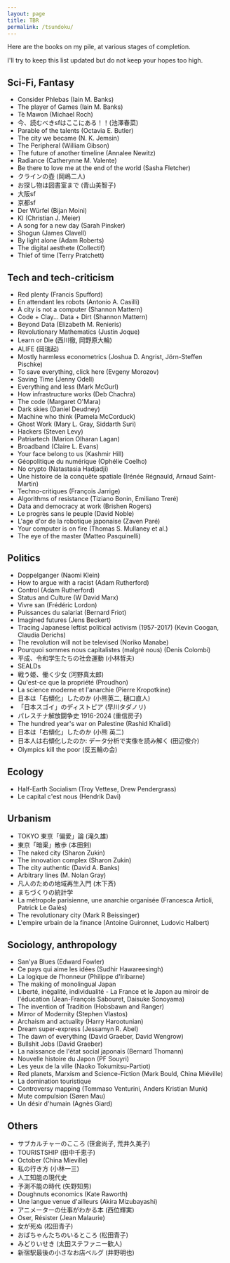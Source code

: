 ```yaml
---
layout: page
title: TBR
permalink: /tsundoku/
---
```


Here are the books on my pile, at various stages of completion.

I'll try to keep this list updated but do not keep your hopes too high.

## Sci-Fi, Fantasy

- Consider Phlebas (Iain M. Banks)
- The player of Games (Iain M. Banks)
- Tè Mawon (Michael Roch)
- 今、読むべきsfはここにある！！(池澤春菜)
- Parable of the talents (Octavia E. Butler)
- The city we became (N. K. Jemsin)
- The Peripheral (William Gibson)
- The future of another timeline (Annalee Newitz)
- Radiance (Catherynne M. Valente)
- Be there to love me at the end of the world (Sasha Fletcher)
- クラインの壺 (岡嶋二人)
- お探し物は図書室まで (青山美智子)
- 大阪sf
- 京都sf
- Der Würfel (Bijan Moini)
- KI (Christian J. Meier)
- A song for a new day (Sarah Pinsker)
- Shogun (James Clavell)
- By light alone (Adam Roberts)
- The digital aesthete (Collectif)
- Thief of time (Terry Pratchett)

## Tech and tech-criticism

- Red plenty (Francis Spufford)
- En attendant les robots (Antonio A. Casilli)
- A city is not a computer (Shannon Mattern)
- Code + Clay... Data + Dirt (Shannon Mattern)
- Beyond Data (Elizabeth M. Renieris)
- Revolutionary Mathematics (Justin Joque)
- Learn or Die (西川徹, 岡野原大輪)
- ALIFE (岡瑞起)
- Mostly harmless econometrics (Joshua D. Angrist, Jörn-Steffen Pischke)
- To save everything, click here (Evgeny Morozov)
- Saving Time (Jenny Odell)
- Everything and less (Mark McGurl)
- How infrastructure works (Deb Chachra)
- The code (Margaret O'Mara)
- Dark skies (Daniel Deudney)
- Machine who think (Pamela McCorduck)
- Ghost Work (Mary L. Gray, Siddarth Suri)
- Hackers (Steven Levy)
- Patriartech (Marion Olharan Lagan)
- Broadband (Claire L. Evans)
- Your face belong to us (Kashmir Hill)
- Géopolitique du numérique (Ophélie Coelho)
- No crypto (Natastasia Hadjadji)
- Une histoire de la conquête spatiale (Irénée Régnauld, Arnaud Saint-Martin)
- Techno-critiques (François Jarrige)
- Algorithms of resistance (Tiziano Bonin, Emiliano Treré)
- Data and democracy at work (Brishen Rogers)
- Le progrès sans le peuple (David Noble)
- L'age d'or de la robotique japonaise (Zaven Paré)
- Your computer is on fire (Thomas S. Mullaney et al.)
- The eye of the master (Matteo Pasquinelli)

## Politics

- Doppelganger (Naomi Klein)
- How to argue with a racist (Adam Rutherford)
- Control (Adam Rutherford)
- Status and Culture (W David Marx)
- Vivre san (Frédéric Lordon)
- Puissances du salariat (Bernard Friot)
- Imagined futures (Jens Beckert)
- Tracing Japanese leftist political activism (1957-2017) (Kevin Coogan, Claudia Derichs)
- The revolution will not be televised (Noriko Manabe)
- Pourquoi sommes nous capitalistes (malgré nous) (Denis Colombi)
- 平成、令和学生たちの社会運動 (小林哲夫)
- SEALDs 
- 戦う姫、働く少女 (河野真太郎)
- Qu'est-ce que la propriété (Proudhon)
- La science moderne et l'anarchie (Pierre Kropotkine)
- 日本は「右傾化」したのか (小熊英二, 樋口直人)
- 「日本スゴイ」のディストピア (早川タダノリ)
- パレスチナ解放闘争史 1916-2024 (重信房子)
- The hundred year's war on Palestine (Rashid Khalidi)
- 日本は「右傾化」したのか (小熊 英二)
- 日本人は右傾化したのか: データ分析で実像を読み解く (田辺俊介)
- Olympics kill the poor (反五輪の会)

## Ecology

- Half-Earth Socialism (Troy Vettese, Drew Pendergrass)
- Le capital c'est nous (Hendrik Davi)

## Urbanism

- TOKYO 東京「偏愛」論 (滝久雄)
- 東京「暗渠」散歩 (本田剣)
- The naked city (Sharon Zukin)
- The innovation complex (Sharon Zukin)
- The city authentic (David A. Banks)
- Arbitrary lines (M. Nolan Gray)
- 凡人のための地域再生入門 (木下斉)
- まちづくりの統計学 
- La métropole parisienne, une anarchie organisée (Francesca Artioli, Patrick Le Galès)
- The revolutionary city (Mark R Beissinger)
- L'empire urbain de la finance (Antoine Guironnet, Ludovic Halbert)

## Sociology, anthropology

- San'ya Blues (Edward Fowler)
- Ce pays qui aime les idées (Sudhir Hawareesingh)
- La logique de l'honneur (Philippe d'Iribarne)
- The making of monolingual Japan
- Liberté, inégalité, individualité - La France et le Japon au miroir de l'éducation (Jean-François Sabouret, Daisuke Sonoyama)
- The invention of Tradition (Hobsbawn and Ranger)
- Mirror of Modernity (Stephen Vlastos)
- Archaism and actuality (Harry Harootunian)
- Dream super-express (Jessamyn R. Abel)
- The dawn of everything (David Graeber, David Wengrow)
- Bullshit Jobs (David Graeber)
- La naissance de l'état social japonais (Bernard Thomann)
- Nouvelle histoire du Japon (PF Souyri)
- Les yeux de la ville (Naoko Tokumitsu-Partiot)
- Red planets, Marxism and Science-Fiction (Mark Bould, China Miéville)
- La domination touristique
- Controversy mapping (Tommaso Venturini, Anders Kristian Munk)
- Mute compulsion (Søren Mau)
- Un désir d'humain (Agnès Giard)

## Others

- サブカルチャーのこころ (笹倉尚子, 荒井久美子)
- TOURISTSHIP (田中千恵子)
- October (China Mieville)
- 私の行き方 (小林一三)
- 人工知能の現代史
- 予測不能の時代 (矢野知男)
- Doughnuts economics (Kate Raworth)
- Une langue venue d'ailleurs (Akira Mizubayashi)
- アニメーターの仕事がわかる本 (西位輝実)
- Oser, Résister (Jean Malaurie)
- 女が死ぬ (松田青子)
- おばちゃんたちのいるところ (松田青子)
- みどりいせき (太田ステファニー歓人)
- 新宿駅最後の小さなお店ベルグ (井野明也)